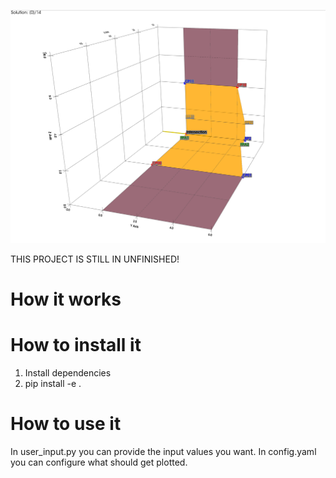 ![Representative image of the results.](assets/images/example.png)

THIS PROJECT IS STILL IN UNFINISHED!

# How it works




# How to install it

1. Install dependencies
2. pip install -e .

# How to use it

In user_input.py you can provide the input values you want.
In config.yaml you can configure what should get plotted.
